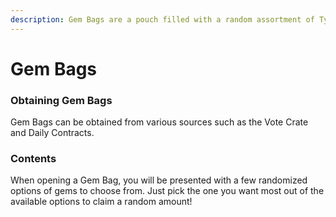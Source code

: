 ```yaml
---
description: Gem Bags are a pouch filled with a random assortment of Type Gems.
---
```


# Gem Bags

### Obtaining Gem Bags

Gem Bags can be obtained from various sources such as the Vote Crate and Daily Contracts.

### Contents

When opening a Gem Bag, you will be presented with a few randomized options of gems to choose from. Just pick the one you want most out of the available options to claim a random amount!
